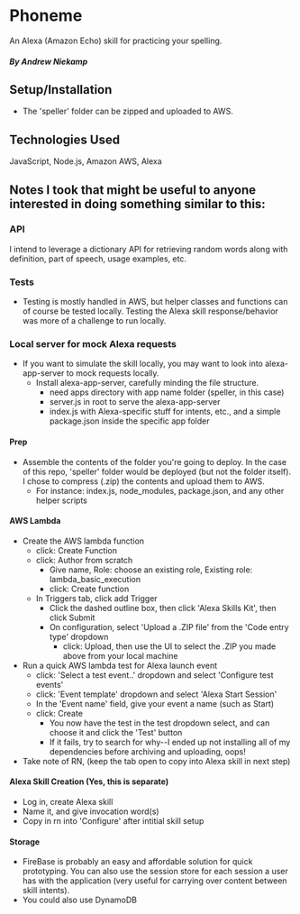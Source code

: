 
# Phoneme
An Alexa (Amazon Echo) skill for practicing your spelling.
##### By Andrew Niekamp

## Setup/Installation

* The 'speller' folder can be zipped and uploaded to AWS.

## Technologies Used

JavaScript, Node.js, Amazon AWS, Alexa

## Notes I took that might be useful to anyone interested in doing something similar to this:

### API

I intend to leverage a dictionary API for retrieving random words along with definition, part of speech, usage examples, etc.

### Tests

* Testing is mostly handled in AWS, but helper classes and functions can of course be tested locally. Testing the Alexa skill response/behavior was more of a challenge to run locally.

### Local server for mock Alexa requests

* If you want to simulate the skill locally, you may want to look into alexa-app-server to mock requests locally.
  * Install alexa-app-server, carefully minding the file structure.
    * need apps directory with app name folder (speller, in this case)
    * server.js in root to serve the alexa-app-server
    * index.js with Alexa-specific stuff for intents, etc., and a simple package.json inside the specific app folder

#### Prep

* Assemble the contents of the folder you're going to deploy. In the case of this repo, 'speller' folder would be deployed (but not the folder itself). I chose to compress (.zip) the contents and upload them to AWS.
  * For instance: index.js, node_modules, package.json, and any other helper scripts

#### AWS Lambda

* Create the AWS lambda function
  * click: Create Function
  * click: Author from scratch
    * Give name, Role: choose an existing role, Existing role: lambda_basic_execution
    * click: Create function
  * In Triggers tab, click add Trigger
    * Click the dashed outline box, then click 'Alexa Skills Kit', then click Submit
    * On configuration, select 'Upload a .ZIP file' from the 'Code entry type' dropdown
      * click: Upload, then use the UI to select the .ZIP you made above from your local machine
* Run a quick AWS lambda test for Alexa launch event
  * click: 'Select a test event..' dropdown and select 'Configure test events'
  * click: 'Event template' dropdown and select 'Alexa Start Session'
  * In the 'Event name' field, give your event a name (such as Start)
  * click: Create
    * You now have the test in the test dropdown select, and can choose it and click the 'Test' button
    * If it fails, try to search for why--I ended up not installing all of my dependencies before archiving and uploading, oops!
* Take note of RN, (keep the tab open to copy into Alexa skill in next step)

#### Alexa Skill Creation (Yes, this is separate)

* Log in, create Alexa skill
* Name it, and give invocation word(s)
* Copy in rn into 'Configure' after intitial skill setup

#### Storage

* FireBase is probably an easy and affordable solution for quick prototyping. You can also use the session store for each session a user has with the application (very useful for carrying over content between skill intents).
* You could also use DynamoDB
